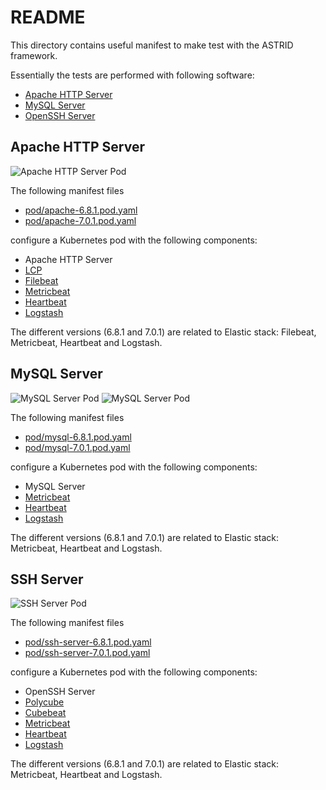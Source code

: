 # README

This directory contains useful manifest to make test with the ASTRID framework.

Essentially the tests are performed with following software:

- [Apache HTTP Server](http://httpd.apache.org)
- [MySQL Server](https://www.mysql.com)
- [OpenSSH Server](https://www.openssh.com)

## Apache HTTP Server

![Apache HTTP Server Pod](apache.png)

The following manifest files

- [pod/apache-6.8.1.pod.yaml](pod/apache-6.8.1.pod.yaml)
- [pod/apache-7.0.1.pod.yaml](pod/apache-7.0.1.pod.yaml)

configure a Kubernetes pod with the following components: 

- Apache HTTP Server
- [LCP](../../agents/lcp/README.md)
- [Filebeat](https://www.elastic.co/beats/filebeat)
- [Metricbeat](https://www.elastic.co/beats/metricbeat)
- [Heartbeat](https://www.elastic.co/beats/heartbeat)
- [Logstash](https://www.elastic.co/logstash)

The different versions (6.8.1 and 7.0.1) are related to Elastic stack: Filebeat, Metricbeat, Heartbeat and Logstash.

## MySQL Server

![MySQL Server Pod](mysql-6.8.1.png)
![MySQL Server Pod](mysql-7.0.1.png)

The following manifest files

- [pod/mysql-6.8.1.pod.yaml](pod/mysql-6.8.1.pod.yaml)
- [pod/mysql-7.0.1.pod.yaml](pod/mysql-7.0.1.pod.yaml)

configure a Kubernetes pod with the following components: 

- MySQL Server
- [Metricbeat](https://www.elastic.co/beats/metricbeat)
- [Heartbeat](https://www.elastic.co/beats/heartbeat)
- [Logstash](https://www.elastic.co/logstash)

The different versions (6.8.1 and 7.0.1) are related to Elastic stack: Metricbeat, Heartbeat and Logstash.

## SSH Server

![SSH Server Pod](ssh_server.png)

The following manifest files

- [pod/ssh-server-6.8.1.pod.yaml](pod/ssh-server-6.8.1.pod.yaml)
- [pod/ssh-server-7.0.1.pod.yaml](pod/ssh-server-7.0.1.pod.yaml)

configure a Kubernetes pod with the following components: 

- OpenSSH Server
- [Polycube](https://github.com/polycube-network/polycube)
- [Cubebeat](../../agents/cubebeat/README.md)
- [Metricbeat](https://www.elastic.co/beats/metricbeat)
- [Heartbeat](https://www.elastic.co/beats/heartbeat)
- [Logstash](https://www.elastic.co/logstash)

The different versions (6.8.1 and 7.0.1) are related to Elastic stack: Metricbeat, Heartbeat and Logstash.
